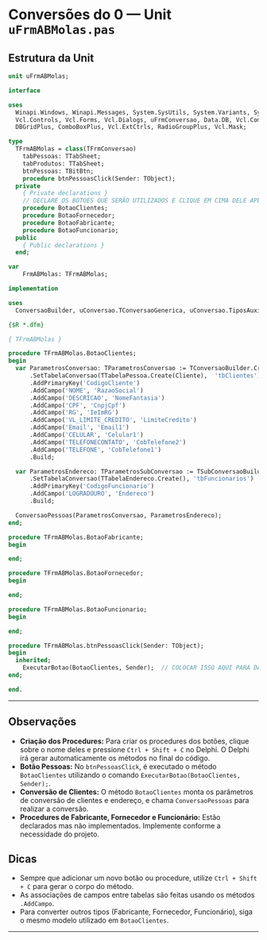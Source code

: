 # Conversões do 0 — Unit `uFrmABMolas.pas`

## Estrutura da Unit

```pascal
unit uFrmABMolas;

interface

uses
  Winapi.Windows, Winapi.Messages, System.SysUtils, System.Variants, System.Classes, Vcl.Graphics,
  Vcl.Controls, Vcl.Forms, Vcl.Dialogs, uFrmConversao, Data.DB, Vcl.ComCtrls, Vcl.StdCtrls, Vcl.Buttons, GeneralEdits, Vcl.Grids, Vcl.DBGrids,
  DBGridPlus, ComboBoxPlus, Vcl.ExtCtrls, RadioGroupPlus, Vcl.Mask;

type
  TFrmABMolas = class(TFrmConversao)
    tabPessoas: TTabSheet;
    tabProdutos: TTabSheet;
    btnPessoas: TBitBtn;
    procedure btnPessoasClick(Sender: TObject);
  private
    { Private declarations }
    // DECLARE OS BOTOES QUE SERÃO UTILIZADOS E CLIQUE EM CIMA DELE APERTANDO CRTL + SHIFT + C ELE IRA AUTOMATICAMENTE DECLARAR OS PROCEDURES NO FINAL DO CODIGO LINHAS 67 A 86
    procedure BotaoClientes;
    procedure BotaoFornecedor;
    procedure BotaoFabricante;
    procedure BotaoFuncionario;
  public
    { Public declarations }
  end;

var
    FrmABMolas: TFrmABMolas;

implementation

uses
  ConversaoBuilder, uConversao.TConversaoGenerica, uConversao.TiposAuxiliares ;

{$R *.dfm}

{ TFrmABMolas }

procedure TFrmABMolas.BotaoClientes;
begin
  var ParametrosConversao: TParametrosConversao := TConversaoBuilder.Create
      .SetTabelaConversao(TTabelaPessoa.Create(Cliente),  'tbClientes')
      .AddPrimaryKey('CodigoCliente')
      .AddCampo('NOME', 'RazaoSocial')
      .AddCampo('DESCRICAO', 'NomeFantasia')
      .AddCampo('CPF', 'CnpjCpf')
      .AddCampo('RG', 'IeImRG')
      .AddCampo('VL_LIMITE_CREDITO', 'LimiteCredito')
      .AddCampo('Email', 'Email1')
      .AddCampo('CELULAR', 'Celular1')
      .AddCampo('TELEFONECONTATO', 'CobTelefone2')
      .AddCampo('TELEFONE', 'CobTelefone1')
      .Build;

  var ParametrosEndereco: TParametrosSubConversao := TSubConversaoBuilder.Create
      .SetTabelaConversao(TTabelaEndereco.Create(), 'tbFuncionarios')
      .AddPrimaryKey('CodigoFuncionario')
      .AddCampo('LOGRADOURO', 'Endereco')
      .Build;

  ConversaoPessoas(ParametrosConversao, ParametrosEndereco);
end;

procedure TFrmABMolas.BotaoFabricante;
begin

end;

procedure TFrmABMolas.BotaoFornecedor;
begin

end;

procedure TFrmABMolas.BotaoFuncionario;
begin

end;

procedure TFrmABMolas.btnPessoasClick(Sender: TObject);
begin
  inherited;
    ExecutarBotao(BotaoClientes, Sender);  // COLOCAR ISSO AQUI PARA DA O COMANDO PARA O BOTÃO. AQUI ELE ESTA EXECUTANDO O BOTÃOCLIENTES E SEMPRE COLOCAR O , SENDER.
end;

end.
```

---

## Observações

- **Criação dos Procedures:** Para criar os procedures dos botões, clique sobre o nome deles e pressione `Ctrl + Shift + C` no Delphi. O Delphi irá gerar automaticamente os métodos no final do código.
- **Botão Pessoas:** No `btnPessoasClick`, é executado o método `BotaoClientes` utilizando o comando `ExecutarBotao(BotaoClientes, Sender);`.
- **Conversão de Clientes:** O método `BotaoClientes` monta os parâmetros de conversão de clientes e endereço, e chama `ConversaoPessoas` para realizar a conversão.
- **Procedures de Fabricante, Fornecedor e Funcionário:** Estão declarados mas não implementados. Implemente conforme a necessidade do projeto.

## Dicas

- Sempre que adicionar um novo botão ou procedure, utilize `Ctrl + Shift + C` para gerar o corpo do método.
- As associações de campos entre tabelas são feitas usando os métodos `.AddCampo`.
- Para converter outros tipos (Fabricante, Fornecedor, Funcionário), siga o mesmo modelo utilizado em `BotaoClientes`.

---

